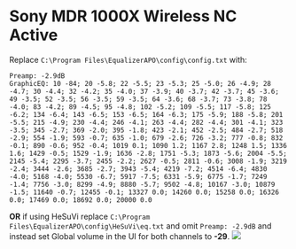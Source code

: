 # Sony MDR 1000X Wireless NC Active
Replace `C:\Program Files\EqualizerAPO\config\config.txt` with:
```
Preamp: -2.9dB
GraphicEQ: 10 -84; 20 -5.8; 22 -5.5; 23 -5.3; 25 -5.0; 26 -4.9; 28 -4.7; 30 -4.4; 32 -4.2; 35 -4.0; 37 -3.9; 40 -3.7; 42 -3.7; 45 -3.6; 49 -3.5; 52 -3.5; 56 -3.5; 59 -3.5; 64 -3.6; 68 -3.7; 73 -3.8; 78 -4.0; 83 -4.2; 89 -4.5; 95 -4.8; 102 -5.2; 109 -5.5; 117 -5.8; 125 -6.2; 134 -6.4; 143 -6.5; 153 -6.5; 164 -6.3; 175 -5.9; 188 -5.8; 201 -5.5; 215 -4.9; 230 -4.4; 246 -4.1; 263 -4.4; 282 -4.4; 301 -4.1; 323 -3.5; 345 -2.7; 369 -2.0; 395 -1.8; 423 -2.1; 452 -2.5; 484 -2.7; 518 -2.9; 554 -1.9; 593 -0.7; 635 -1.0; 679 -2.6; 726 -3.2; 777 -0.8; 832 -0.1; 890 -0.6; 952 -0.4; 1019 0.1; 1090 1.2; 1167 2.8; 1248 1.5; 1336 1.6; 1429 -0.5; 1529 -1.9; 1636 -2.8; 1751 -5.3; 1873 -5.6; 2004 -5.5; 2145 -5.4; 2295 -3.7; 2455 -2.2; 2627 -0.5; 2811 -0.6; 3008 -1.9; 3219 -2.4; 3444 -2.6; 3685 -2.7; 3943 -5.4; 4219 -7.2; 4514 -6.4; 4830 -4.0; 5168 -4.0; 5530 -6.7; 5917 -7.5; 6331 -5.9; 6775 -1.7; 7249 -1.4; 7756 -3.0; 8299 -4.9; 8880 -5.7; 9502 -4.8; 10167 -3.0; 10879 -1.5; 11640 -0.7; 12455 -0.1; 13327 0.0; 14260 0.0; 15258 0.0; 16326 0.0; 17469 0.0; 18692 0.0; 20000 0.0
```
**OR** if using HeSuVi replace `C:\Program Files\EqualizerAPO\config\HeSuVi\eq.txt` and omit `Preamp: -2.9dB` and instead set Global volume in the UI for both channels to **-29**.
![](https://raw.githubusercontent.com/jaakkopasanen/AutoEq/master/results/SBAF-Serious/innerfidelity/onear/Sony%20MDR%201000X%20Wireless%20NC%20Active/Sony%20MDR%201000X%20Wireless%20NC%20Active.png)